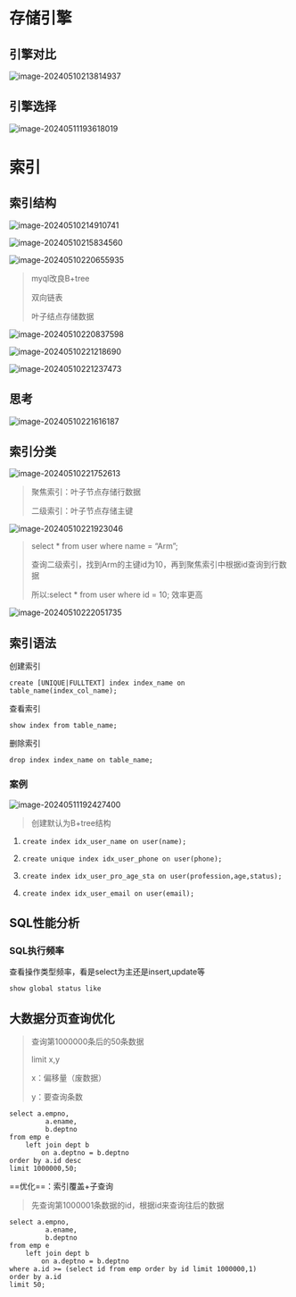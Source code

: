 # 存储引擎

## 引擎对比

![image-20240510213814937](https://gitee.com/yurun-zhang/typora-tu-chuang/raw/master/202406061735628.png)

## 引擎选择

![image-20240511193618019](https://gitee.com/yurun-zhang/typora-tu-chuang/raw/master/202406061735629.png)

# 索引

## 索引结构

![image-20240510214910741](https://gitee.com/yurun-zhang/typora-tu-chuang/raw/master/202406061735630.png)

![image-20240510215834560](https://gitee.com/yurun-zhang/typora-tu-chuang/raw/master/202406061735631.png)

![image-20240510220655935](https://gitee.com/yurun-zhang/typora-tu-chuang/raw/master/202406061735632.png)

> myql改良B+tree
>
> 双向链表
>
> 叶子结点存储数据

![image-20240510220837598](https://gitee.com/yurun-zhang/typora-tu-chuang/raw/master/202406061735633.png)

![image-20240510221218690](https://gitee.com/yurun-zhang/typora-tu-chuang/raw/master/202406061735634.png)

![image-20240510221237473](https://gitee.com/yurun-zhang/typora-tu-chuang/raw/master/202406061735635.png)

## 思考



![image-20240510221616187](https://gitee.com/yurun-zhang/typora-tu-chuang/raw/master/202406061735636.png)

## 索引分类

![image-20240510221752613](https://gitee.com/yurun-zhang/typora-tu-chuang/raw/master/202406061735637.png)

> 聚焦索引：叶子节点存储行数据
>
> 二级索引：叶子节点存储主键

![image-20240510221923046](https://gitee.com/yurun-zhang/typora-tu-chuang/raw/master/202406061735638.png)

> select * from user where name = “Arm”;
>
> 查询二级索引，找到Arm的主键id为10，再到聚焦索引中根据id查询到行数据
>
> 所以:select * from user where id = 10; 效率更高

![image-20240510222051735](https://gitee.com/yurun-zhang/typora-tu-chuang/raw/master/202406061735639.png)



## 索引语法

创建索引

`create [UNIQUE|FULLTEXT] index index_name on table_name(index_col_name);`

查看索引

`show index from table_name;`

删除索引

`drop index index_name on table_name;`



### 案例

![image-20240511192427400](https://gitee.com/yurun-zhang/typora-tu-chuang/raw/master/202406061735640.png)

> 创建默认为B+tree结构

1. `create index idx_user_name on user(name);`

2. `create unique index idx_user_phone on user(phone);`

3. `create index idx_user_pro_age_sta on user(profession,age,status);`
4. `create index idx_user_email on user(email);`



## SQL性能分析

### SQL执行频率

查看操作类型频率，看是select为主还是insert,update等

`show global status like `

## 大数据分页查询优化

> 查询第1000000条后的50条数据
>
> limit x,y 
>
> x：偏移量（废数据）
>
> y：要查询条数

```mysql
select a.empno,
		 a.ename,
		 b.deptno
from emp e
	left join dept b
		on a.deptno = b.deptno
order by a.id desc
limit 1000000,50;
```

==优化==：索引覆盖+子查询

> 先查询第1000001条数据的id，根据id来查询往后的数据

```mysql
select a.empno,
		 a.ename,
		 b.deptno
from emp e
	left join dept b
		on a.deptno = b.deptno
where a.id >= (select id from emp order by id limit 1000000,1)
order by a.id 
limit 50;
```

